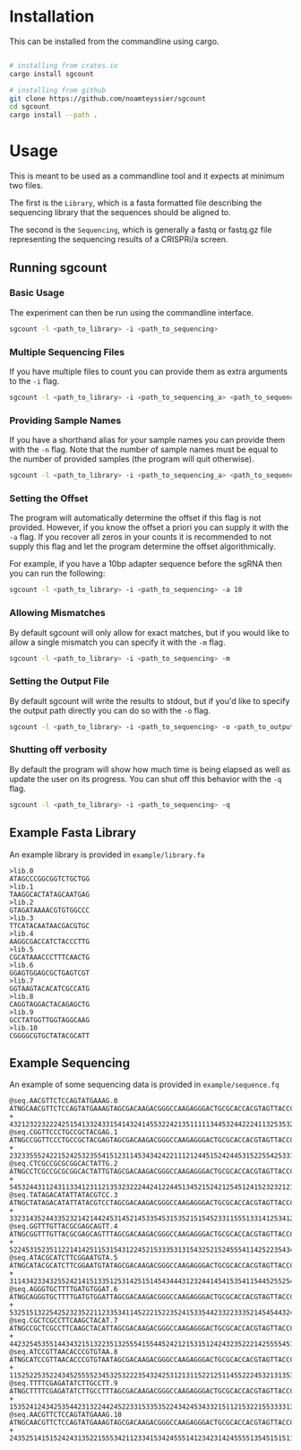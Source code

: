 # Installation
This can be installed from the commandline using cargo.
```bash

# installing from crates.io
cargo install sgcount

# installing from github
git clone https://github.com/noamteyssier/sgcount
cd sgcount
cargo install --path .
```

# Usage
This is meant to be used as a commandline tool and it expects at 
minimum two files.

The first is the `Library`, which is a fasta formatted file describing
the sequencing library that the sequences should be aligned to.

The second is the `Sequencing`, which is generally a fastq or fastq.gz
file representing the sequencing results of a CRISPRi/a screen. 

## Running sgcount

### Basic Usage
The experiment can then be run using the commandline interface.

```bash
sgcount -l <path_to_library> -i <path_to_sequencing>
```

### Multiple Sequencing Files
If you have multiple files to count you can provide them as
extra arguments to the `-i` flag.

```bash
sgcount -l <path_to_library> -i <path_to_sequencing_a> <path_to_sequencing_b>
```

### Providing Sample Names
If you have a shorthand alias for your sample names you can provide
them with the `-n` flag.
Note that the number of sample names must be equal to the number of
provided samples (the program will quit otherwise).

```bash
sgcount -l <path_to_library> -i <path_to_sequencing_a> <path_to_sequencing_b> -n <name_a> <name_b>
```

### Setting the Offset
The program will automatically determine the offset if this flag is
not provided.
However, if you know the offset a priori you can supply it with the
`-a` flag.
If you recover all zeros in your counts it is recommended to not 
supply this flag and let the program determine the offset algorithmically.

For example, if you have a 10bp adapter sequence before the sgRNA
then you can run the following:
```bash
sgcount -l <path_to_library> -i <path_to_sequencing> -a 10
```

### Allowing Mismatches
By default sgcount will only allow for exact matches, but if you would
like to allow a single mismatch you can specify it with the `-m` flag.

```bash
sgcount -l <path_to_library> -i <path_to_sequencing> -m
```

### Setting the Output File
By default sgcount will write the results to stdout, but if you'd like to
specify the output path directly you can do so with the `-o` flag.

```bash
sgcount -l <path_to_library> -i <path_to_sequencing> -o <path_to_output>
```

### Shutting off verbosity
By default the program will show how much time is being elapsed as well as
update the user on its progress. You can shut off this behavior with the
`-q` flag.

```bash
sgcount -l <path_to_library> -i <path_to_sequencing> -q
```


## Example Fasta Library
An example library is provided in `example/library.fa`


```text
>lib.0
ATAGCCCGGCGGTCTGCTGG
>lib.1
TAAGGCACTATAGCAATGAG
>lib.2
GTAGATAAAACGTGTGGCCC
>lib.3
TTCATACAATAACGACGTGC
>lib.4
AAGGCGACCATCTACCCTTG
>lib.5
CGCATAAACCCTTTCAACTG
>lib.6
GGAGTGGAGCGCTGAGTCGT
>lib.7
GGTAAGTACACATCGCCATG
>lib.8
CAGGTAGGACTACAGAGCTG
>lib.9
GCCTATGGTTGGTAGGCAAG
>lib.10
CGGGGCGTGCTATACGCATT
```

## Example Sequencing
An example of some sequencing data is provided in `example/sequence.fq`

```text
@seq.AACGTTCTCCAGTATGAAAG.0
ATNGCAACGTTCTCCAGTATGAAAGTAGCGACAAGACGGGCCAAGAGGGACTGCGCACCACGTAGTTACCCCGATCCTAT
+
43212322322242515413324331541432414553224213511111344532442224113253532413451225
@seq.CGGTTCCCTGCCGCTACGAG.1
ATNGCCGGTTCCCTGCCGCTACGAGTAGCGACAAGACGGGCCAAGAGGGACTGCGCACCACGTAGTTACCCCGATCCTAT
+
23233555242215242532355415123114534342422111212445152424453152255425331534444213
@seq.CTCGCCGCGCGGCACTATTG.2
ATNGCCTCGCCGCGCGGCACTATTGTAGCGACAAGACGGGCCAAGAGGGACTGCGCACCACGTAGTTACCCCGATCCTAT
+
54532443112431133412311213532322244241224451345215242125451241523232121145343513
@seq.TATAGACATATTATACGTCC.3
ATNGCTATAGACATATTATACGTCCTAGCGACAAGACGGGCCAAGAGGGACTGCGCACCACGTAGTTACCCCGATCCTAT
+
33231435244335232142144245314521453354531535215154523311555133141253412544112225
@seq.GGTTTGTTACGCGAGCAGTT.4
ATNGCGGTTTGTTACGCGAGCAGTTTAGCGACAAGACGGGCCAAGAGGGACTGCGCACCACGTAGTTACCCCGATCCTAT
+
52245315235112214142511531543122452153335313154325215245554114252235434421423233
@seq.ATACGCATCTTCGGAATGTA.5
ATNGCATACGCATCTTCGGAATGTATAGCGACAAGACGGGCCAAGAGGGACTGCGCACCACGTAGTTACCCCGATCCTAT
+
31143423343255242141513351253142515145434443123244145415354115445255254212451244
@seq.AGGGTGCTTTTGATGTGGAT.6
ATNGCAGGGTGCTTTTGATGTGGATTAGCGACAAGACGGGCCAAGAGGGACTGCGCACCACGTAGTTACCCCGATCCTAT
+
53251513225425232352211233534114522215223524153354423322333521454544324423154421
@seq.CGCTCGCCTTCAAGCTACAT.7
ATNGCCGCTCGCCTTCAAGCTACATTAGCGACAAGACGGGCCAAGAGGGACTGCGCACCACGTAGTTACCCCGATCCTAT
+
44232545355144343215132235132555415544524212153151242432352221425555451214415433
@seq.ATCCGTTAACACCCGTGTAA.8
ATNGCATCCGTTAACACCCGTGTAATAGCGACAAGACGGGCCAAGAGGGACTGCGCACCACGTAGTTACCCCGATCCTAT
+
11525225352243452555523453253222354324253121311522125114552224532131353125523242
@seq.TTTTCGAGATATCTTGCCTT.9
ATNGCTTTTCGAGATATCTTGCCTTTAGCGACAAGACGGGCCAAGAGGGACTGCGCACCACGTAGTTACCCCGATCCTAT
+
15352412434253544231322442452233153353522434245343321511215322155333313541233112
@seq.AACGTTCTCCAGTATGAAAG.10
ATNGCAACGTTCTCCAGTATGAAAGTAGCGACAAGACGGGCCAAGAGGGACTGCGCACCACGTAGTTACCCCGATCCTAT
+
24352514151524243135221555342112334153424555141234231424555513545151511254444444
```
